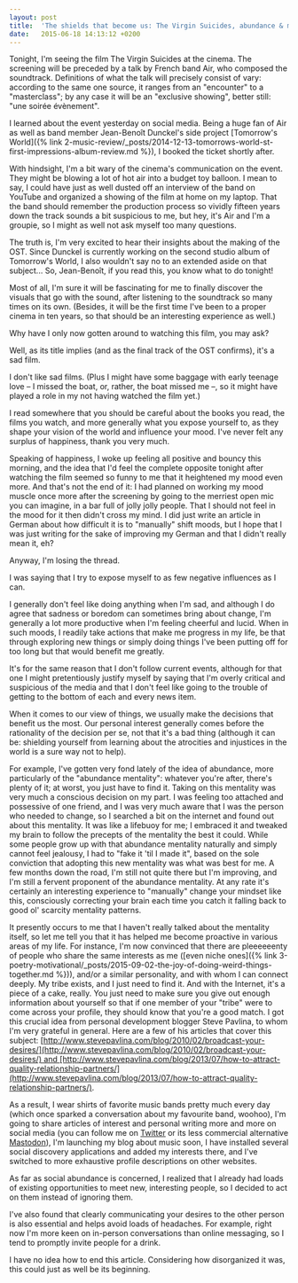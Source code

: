 ```yaml
---
layout: post
title:  'The shields that become us: The Virgin Suicides, abundance & meeting new people'
date:   2015-06-18 14:13:12 +0200
---
```


Tonight, I'm seeing the film The Virgin Suicides at the cinema. The screening will be preceded by a talk by French band Air, who composed the soundtrack. Definitions of what the talk will precisely consist of vary: according to the same one source, it ranges from an "encounter" to a "masterclass"; by any case it will be an "exclusive showing", better still: "une soirée évènement".

I learned about the event yesterday on social media. Being a huge fan of Air as well as band member Jean-Benoît Dunckel's side project [Tomorrow's World]({% link 2-music-review/_posts/2014-12-13-tomorrows-world-st-first-impressions-album-review.md %}), I booked the ticket shortly after.

With hindsight, I'm a bit wary of the cinema's communication on the event. They might be blowing a lot of hot air into a budget toy balloon. I mean to say, I could have just as well dusted off an interview of the band on YouTube and organized a showing of the film at home on my laptop. That the band should remember the production process so vividly fifteen years down the track sounds a bit suspicious to me, but hey, it's Air and I'm a groupie, so I might as well not ask myself too many questions.

The truth is, I'm very excited to hear their insights about the making of the OST. Since Dunckel is currently working on the second studio album of Tomorrow's World, I also wouldn't say no to an extended aside on that subject... So, Jean-Benoît, if you read this, you know what to do tonight!

Most of all, I'm sure it will be fascinating for me to finally discover the visuals that go with the sound, after listening to the soundtrack so many times on its own. (Besides, it will be the first time I've been to a proper cinema in ten years, so that should be an interesting experience as well.)

Why have I only now gotten around to watching this film, you may ask?

Well, as its title implies (and as the final track of the OST confirms), it's a sad film.

I don't like sad films. (Plus I might have some baggage with early teenage love – I missed the boat, or, rather, the boat missed me –, so it might have played a role in my not having watched the film yet.)

I read somewhere that you should be careful about the books you read, the films you watch, and more generally what you expose yourself to, as they shape your vision of the world and influence your mood. I've never felt any surplus of happiness, thank you very much.

Speaking of happiness, I woke up feeling all positive and bouncy this morning, and the idea that I'd feel the complete opposite tonight after watching the film seemed so funny to me that it heightened my mood even more. And that's not the end of it: I had planned on working my mood muscle once more after the screening by going to the merriest open mic you can imagine, in a bar full of jolly jolly people. That I should not feel in the mood for it then didn't cross my mind. I did just write an article in German about how difficult it is to "manually" shift moods, but I hope that I was just writing for the sake of improving my German and that I didn't really mean it, eh?

Anyway, I'm losing the thread.

I was saying that I try to expose myself to as few negative influences as I can.

I generally don't feel like doing anything when I'm sad, and although I do agree that sadness or boredom can sometimes bring about change, I'm generally a lot more productive when I'm feeling cheerful and lucid. When in such moods, I readily take actions that make me progress in my life, be that through exploring new things or simply doing things I've been putting off for too long but that would benefit me greatly.

It's for the same reason that I don't follow current events, although for that one I might pretentiously justify myself by saying that I'm overly critical and suspicious of the media and that I don't feel like going to the trouble of getting to the bottom of each and every news item.

When it comes to our view of things, we usually make the decisions that benefit us the most. Our personal interest generally comes before the rationality of the decision per se, not that it's a bad thing (although it can be: shielding yourself from learning about the atrocities and injustices in the world is a sure way not to help).

For example, I've gotten very fond lately of the idea of abundance, more particularly of the "abundance mentality": whatever you're after, there's plenty of it; at worst, you just have to find it. Taking on this mentality was very much a conscious decision on my part. I was feeling too attached and possessive of one friend, and I was very much aware that I was the person who needed to change, so I searched a bit on the internet and found out about this mentality. It was like a lifebuoy for me; I embraced it and tweaked my brain to follow the precepts of the mentality the best it could. While some people grow up with that abundance mentality naturally and simply cannot feel jealousy, I had to "fake it 'til I made it", based on the sole conviction that adopting this new mentality was what was best for me. A few months down the road, I'm still not quite there but I'm improving, and I'm still a fervent proponent of the abundance mentality. At any rate it's certainly an interesting experience to "manually" change your mindset like this, consciously correcting your brain each time you catch it falling back to good ol' scarcity mentality patterns.

It presently occurs to me that I haven't really talked about the mentality itself, so let me tell you that it has helped me become proactive in various areas of my life. For instance, I'm now convinced that there are pleeeeeenty of people who share the same interests as me ([even niche ones]({% link 3-poetry-motivational/_posts/2015-09-02-the-joy-of-doing-weird-things-together.md %})), and/or a similar personality, and with whom I can connect deeply. My tribe exists, and I just need to find it. And with the Internet, it's a piece of a cake, really. You just need to make sure you give out enough information about yourself so that if one member of your "tribe" were to come across your profile, they should know that you're a good match. I got this crucial idea from personal development blogger Steve Pavlina, to whom I'm very grateful in general. Here are a few of his articles that cover this subject: [http://www.stevepavlina.com/blog/2010/02/broadcast-your-desires/](http://www.stevepavlina.com/blog/2010/02/broadcast-your-desires/) and [http://www.stevepavlina.com/blog/2013/07/how-to-attract-quality-relationship-partners/](http://www.stevepavlina.com/blog/2013/07/how-to-attract-quality-relationship-partners/).

As a result, I wear shirts of favorite music bands pretty much every day (which once sparked a conversation about my favourite band, woohoo), I'm going to share articles of interest and personal writing more and more on social media (you can follow me on [Twitter](https://www.protectyourlinks.com/WoJ5L63yf) or its less commercial alternative [Mastodon](https://www.protectyourlinks.com/f50MRa3Os)), I'm launching my blog about music soon, I have installed several social discovery applications and added my interests there, and I've switched to more exhaustive profile descriptions on other websites.

As far as social abundance is concerned, I realized that I already had loads of existing opportunities to meet new, interesting people, so I decided to act on them instead of ignoring them.

I've also found that clearly communicating your desires to the other person is also essential and helps avoid loads of headaches. For example, right now I'm more keen on in-person conversations than online messaging, so I tend to promptly invite people for a drink.

I have no idea how to end this article. Considering how disorganized it was, this could just as well be its beginning.